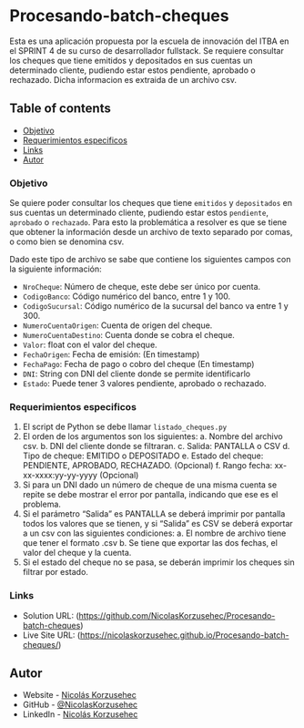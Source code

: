 # Procesando-batch-cheques
Esta es una aplicación propuesta por la escuela de innovación del ITBA en el SPRINT 4 de su curso de desarrollador fullstack.
Se requiere consultar los cheques que tiene emitidos y depositados en sus cuentas un determinado cliente, pudiendo estar estos pendiente, aprobado o rechazado. Dicha informacion es extraida de un archivo csv.

## Table of contents

  - [Objetivo](#objetivo)
  - [Requerimientos especificos](#requerimientos-especificos)
  - [Links](#links)
  - [Autor](#autor)


### Objetivo
Se quiere poder consultar los cheques que tiene `emitidos` y `depositados` en sus cuentas un determinado cliente, pudiendo estar estos `pendiente`, `aprobado` o `rechazado`.
Para esto la problemática a resolver es que se tiene que obtener la información desde un archivo de texto separado por comas, o como bien se denomina csv.

Dado este tipo de archivo se sabe que contiene los siguientes campos con la siguiente información:
- `NroCheque`: Número de cheque, este debe ser único por cuenta.
- `CodigoBanco`: Código numérico del banco, entre 1 y 100.
- `CodigoSucursal`: Código numérico de la sucursal del banco va entre 1 y 300.
- `NumeroCuentaOrigen`: Cuenta de origen del cheque.
- `NumeroCuentaDestino`: Cuenta donde se cobra el cheque.
- `Valor`: float con el valor del cheque.
- `FechaOrigen`: Fecha de emisión: (En timestamp)
- `FechaPago`: Fecha de pago o cobro del cheque (En timestamp)
- `DNI`: String con DNI del cliente donde se permite identificarlo
- `Estado`: Puede tener 3 valores pendiente, aprobado o rechazado.

### Requerimientos especificos
1. El script de Python se debe llamar `listado_cheques.py`
2. El orden de los argumentos son los siguientes:
  a. Nombre del archivo csv.
  b. DNI del cliente donde se filtraran.
  c. Salida: PANTALLA o CSV
  d. Tipo de cheque: EMITIDO o DEPOSITADO
  e. Estado del cheque: PENDIENTE, APROBADO, RECHAZADO. (Opcional)
  f. Rango fecha: xx-xx-xxxx:yy-yy-yyyy (Opcional)
3. Si para un DNI dado un número de cheque de una misma cuenta se repite se
debe mostrar el error por pantalla, indicando que ese es el problema.
4. Si el parámetro “Salida” es PANTALLA se deberá imprimir por pantalla todos los valores que se tienen, y si “Salida” es CSV se deberá exportar a un csv con las siguientes condiciones:
  a. El nombre de archivo tiene que tener el formato
  <DNI><TIMESTAMPS ACTUAL>.csv
  b. Se tiene que exportar las dos fechas, el valor del cheque y la cuenta.
5. Si el estado del cheque no se pasa, se deberán imprimir los cheques sin
filtrar por estado.

### Links
- Solution URL: (https://github.com/NicolasKorzusehec/Procesando-batch-cheques)
- Live Site URL: (https://nicolaskorzusehec.github.io/Procesando-batch-cheques/)

## Autor
- Website - [Nicolás Korzusehec](https://www.your-site.com)
- GitHub - [@NicolasKorzusehec](https://github.com/NicolasKorzusehec)
- LinkedIn - [Nicolás Korzusehec](https://www.linkedin.com/in/nicol%C3%A1s-korzusehec/)
